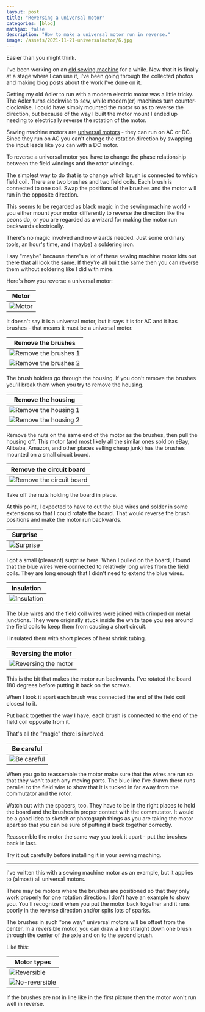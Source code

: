 ```yaml
---
layout: post
title: "Reversing a universal motor"
categories: [blog]
mathjax: false
description: "How to make a universal motor run in reverse."
image: /assets/2021-11-21-universalmotor/6.jpg
---
```

Easier than you might think.

I've been working on an [old sewing machine](adler-toc) for a while.  Now that it is finally at a stage where I can use it, I've been going through the collected photos and making blog posts about the work I've done on it.

Getting my old Adler to run with a modern electric motor was a little tricky.  The Adler turns clockwise to sew, while modern(er) machines turn counter-clockwise.  I could have simply mounted the motor so as to reverse the direction, but because of the way I built the motor mount I  ended up needing to electrically reverse the rotation of the motor.

Sewing machine motors are [universal motors](https://en.wikipedia.org/wiki/Universal_motor) - they can run on AC or DC.  Since they run on AC you can't change the rotation direction by swapping the input leads like you can with a DC motor.

To reverse a universal motor you have to change the phase relationship between the field windings and the rotor windings.

The simplest way to do that is to change which brush is connected to which field coil. There are two brushes and two field coils.  Each brush is connected to one coil.  Swap the positions of the brushes and the motor will run in the opposite direction.

This seems to be regarded as black magic in the sewing machine world - you either mount your motor differently to reverse the direction like the peons do, or you are regarded as a wizard for making the motor run backwards electrically.

There's no magic involved and no wizards needed.  Just some ordinary tools, an hour's time, and (maybe) a soldering iron.

I say "maybe" because there's a lot of these sewing machine motor kits out there that all look the same.  If they're all built the same then you can reverse them without soldering like I did with mine.

Here's how you reverse a universal motor:

|Motor|
|-----|
|![Motor](/assets/2021-11-21-universalmotor/1.jpg)|

It doesn't say it is a universal motor, but it says it is for AC and it has brushes - that means it must be a universal motor.

|Remove the brushes|
|------------------|
|![Remove the brushes 1](/assets/2021-11-21-universalmotor/2.jpg)|
|![Remove the brushes 2](/assets/2021-11-21-universalmotor/3.jpg)|

The brush holders go through the housing.  If you don't remove the brushes you'll break them when you try to remove the housing.

|Remove the housing|
|------------------|
|![Remove the housing 1](/assets/2021-11-21-universalmotor/4.jpg)|
|![Remove the housing 2](/assets/2021-11-21-universalmotor/5.jpg)|

Remove the nuts on the same end of the motor as the brushes, then pull the housing off. This motor (and most likely all the similar ones sold on eBay, Alibaba, Amazon, and other places selling cheap junk) has the brushes mounted on a small circuit board.

|Remove the circuit board|
|------------------------|
|![Remove the circuit board](/assets/2021-11-21-universalmotor/6.jpg)|

Take off the nuts holding the board in place.

At this point, I expected to have to cut the blue wires and solder in some extensions so that I could rotate the board.  That would reverse the brush positions and make the motor run backwards.

|Surprise|
|--------|
|![Surprise](/assets/2021-11-21-universalmotor/7.jpg)|

I got a small (pleasant) surprise here.  When I pulled on the board, I found that the blue wires were connected to relatively long wires from the field coils.  They are long enough that I didn't need to extend the blue wires.

|Insulation|
|----------|
|![Insulation](/assets/2021-11-21-universalmotor/8.jpg)|

The blue wires and the field coil wires were joined with crimped on metal junctions.  They were originally stuck inside the white tape you see around the field coils to keep them from causing a short circuit.

I insulated them with short pieces of heat shrink tubing.

|Reversing the motor|
|-------------------|
|![Reversing the motor](/assets/2021-11-21-universalmotor/9.jpg)|

This is the bit that makes the motor run backwards.  I've rotated the board 180 degrees before putting it back on the screws.

When I took it apart each brush was connected the end of the field coil closest to it.

Put back together the way I have, each brush is connected to the end of the field coil opposite from it.

That's all the "magic" there is involved.

|Be careful|
|----------|
|![Be careful](/assets/2021-11-21-universalmotor/10.jpg)|

When you go to reassemble the motor make sure that the wires are run so that they won't touch any moving parts.  The blue line I've drawn there runs parallel to the field wire to show that it is tucked in far away from the commutator and the rotor.

Watch out with the spacers, too.  They have to be in the right places to hold the board and the brushes in proper contact with the commutator.  It would be a good idea to sketch or photograph things as you are taking the motor apart so that you can be sure of putting it back together correctly.

Reassemble the motor the same way you took it apart - put the brushes back in last.

Try it out carefully before installing it in your sewing maching.

------

I've written this with a sewing machine motor as an example, but it applies to (almost) all universal motors.

There may be motors where the brushes are positioned so that they only work properly for one rotation direction.  I don't have an example to show you.  You'll recognize it when you put the motor back together and it runs poorly in the reverse direction and/or spits lots of sparks.

The brushes in such "one way" universal motors will be offset from the center.  In a reversible motor, you can draw a line straight down one brush through the center of the axle and on to the second brush.

Like this:

|Motor types|
|-----------|
|![Reversible](/assets/2021-11-21-universalmotor/11.png)|
|![No-reversible](/assets/2021-11-21-universalmotor/12.png)|

If the brushes are not in line like in the first picture then the motor won't run well in reverse.
